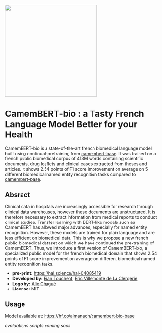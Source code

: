 <a href=https://camembert-bio-model.fr/>
  <img width="300px" src="https://silver-crostata-bec6c0.netlify.app/authors/camembert-bio/avatar_hu793b92579abd63a955d3004af578ed96_116953_270x270_fill_lanczos_center_3.png">
</a>

# CamemBERT-bio : a Tasty French Language Model Better for your Health

CamemBERT-bio is a state-of-the-art french biomedical language model built using continual-pretraining from [camembert-base](https://huggingface.co/camembert-base). 
It was trained on a french public biomedical corpus of 413M words containing scientific documents, drug leaflets and clinical cases extracted from theses and articles.
It shows 2.54 points of F1 score improvement on average on 5 different biomedical named entity recognition tasks compared to [camembert-base](https://huggingface.co/camembert-base).

## Absract

Clinical data in hospitals are increasingly accessible for research through clinical data warehouses, however these documents are unstructured. It is therefore necessary to extract information from medical reports to conduct clinical studies. Transfer learning with BERT-like models such as CamemBERT
has allowed major advances, especially for named entity recognition. However, these models are
trained for plain language and are less efficient on biomedical data. This is why we propose a new
french public biomedical dataset on which we have continued the pre-training of CamemBERT. Thus,
we introduce a first version of CamemBERT-bio, a specialized public model for the french biomedical
domain that shows 2.54 points of F1 score improvement on average on different biomedical named
entity recognition tasks.

- **pre-print:** https://hal.science/hal-04085419
- **Developed by:** [Rian Touchent](https://rian-t.github.io), [Eric Villemonte de La Clergerie](http://pauillac.inria.fr/~clerger/)
- **Logo by:** [Alix Chagué](https://alix-tz.github.io)
- **License:** MIT

## Usage

Model available at: https://hf.co/almanach/camembert-bio-base  

*evaluations scripts coming soon*
